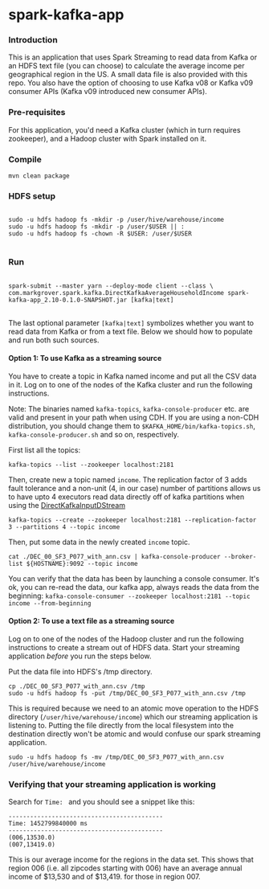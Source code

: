 # spark-kafka-app
### Introduction
This is an application that uses Spark Streaming to read data from Kafka or an HDFS text file (you can choose) to calculate the average income per geographical region in the US. A small data file is also provided with this repo. You also have the option of choosing to use Kafka v08 or Kafka v09 consumer APIs (Kafka v09 introduced new consumer APIs).

### Pre-requisites
For this application, you'd need a Kafka cluster (which in turn requires zookeeper), and a Hadoop cluster with Spark installed on it.

### Compile
````mvn clean package````

### HDFS setup
<pre>
<code>
sudo -u hdfs hadoop fs -mkdir -p /user/hive/warehouse/income
sudo -u hdfs hadoop fs -mkdir -p /user/$USER || :
sudo -u hdfs hadoop fs -chown -R $USER: /user/$USER
</code>
</pre>

### Run
<pre>
<code>
spark-submit --master yarn --deploy-mode client --class \
com.markgrover.spark.kafka.DirectKafkaAverageHouseholdIncome spark-kafka-app_2.10-0.1.0-SNAPSHOT.jar [kafka|text]
</code>
</pre>

The last optional parameter ```[kafka|text]``` symbolizes whether you want to read data from Kafka or from a text file. Below we should how to populate and run both such sources.

#### Option 1: To use Kafka as a streaming source
You have to create a topic in Kafka named income and put all the CSV data in it. Log on to one of the nodes of the Kafka cluster and run the following instructions.

Note: The binaries named ```kafka-topics```, ```kafka-console-producer``` etc. are valid and present in your path when using CDH. If you are using a non-CDH distribution, you should change them to ```$KAFKA_HOME/bin/kafka-topics.sh```, ```kafka-console-producer.sh``` and so on, respectively.

First list all the topics:

```kafka-topics --list --zookeeper localhost:2181```

Then, create new a topic named ```income```. The replication factor of 3 adds fault tolerance and a non-unit (4, in our case) number of partitions allows us to have upto 4 executors read data directly off of kafka partitions when using the [DirectKafkaInputDStream](https://github.com/apache/spark/blob/master/external/kafka/src/main/scala/org/apache/spark/streaming/kafka/DirectKafkaInputDStream.scala)

```kafka-topics --create --zookeeper localhost:2181 --replication-factor 3 --partitions 4 --topic income```

Then, put some data in the newly created ```income``` topic.

```cat ./DEC_00_SF3_P077_with_ann.csv | kafka-console-producer --broker-list ${HOSTNAME}:9092 --topic income```

You can verify that the data has been by launching a console consumer. It's ok, you can re-read the data, our kafka app, always reads the data from the beginning:
```kafka-console-consumer --zookeeper localhost:2181 --topic income --from-beginning```

#### Option 2: To use a text file as a streaming source
Log on to one of the nodes of the Hadoop cluster and run the following instructions to create a stream out of HDFS data. Start your streaming application *before* you run the steps below.

Put the data file into HDFS's /tmp directory.

```
cp ./DEC_00_SF3_P077_with_ann.csv /tmp
sudo -u hdfs hadoop fs -put /tmp/DEC_00_SF3_P077_with_ann.csv /tmp
```

This is required because we need to an atomic move operation to the HDFS directory (```/user/hive/warehouse/income```) which our streaming application is listening to. Putting the file directly from the local filesystem into the destination directly won't be atomic and would confuse our spark streaming application.

```
sudo -u hdfs hadoop fs -mv /tmp/DEC_00_SF3_P077_with_ann.csv /user/hive/warehouse/income
```

### Verifying that your streaming application is working
Search for ```Time: ``` and you should see a snippet like this:

```
-------------------------------------------
Time: 1452799840000 ms
-------------------------------------------
(006,13530.0)
(007,13419.0)
```
This is our average income for the regions in the data set. This shows that region 006 (i.e. all zipcodes starting with 006) have an average annual income of $13,530 and of $13,419. for those in region 007.
